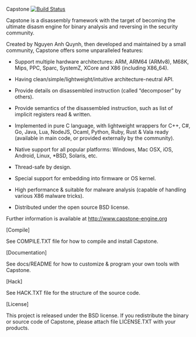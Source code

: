 Capstone [![Build Status](https://travis-ci.org/aquynh/capstone.svg?branch=master)](https://travis-ci.org/aquynh/capstone)

Capstone is a disassembly framework with the target of becoming the ultimate
disasm engine for binary analysis and reversing in the security community.

Created by Nguyen Anh Quynh, then developed and maintained by a small community,
Capstone offers some unparalleled features:

- Support multiple hardware architectures: ARM, ARM64 (ARMv8), M68K, Mips, PPC,
  Sparc, SystemZ, XCore and X86 (including X86_64).

- Having clean/simple/lightweight/intuitive architecture-neutral API.

- Provide details on disassembled instruction (called “decomposer” by others).

- Provide semantics of the disassembled instruction, such as list of implicit
  registers read & written.

- Implemented in pure C language, with lightweight wrappers for C++, C#, Go,
  Java, Lua, NodeJS, Ocaml, Python, Ruby, Rust & Vala ready (available in main
  code, or provided externally by the community).

- Native support for all popular platforms: Windows, Mac OSX, iOS, Android,
  Linux, *BSD, Solaris, etc.

- Thread-safe by design.

- Special support for embedding into firmware or OS kernel.

- High performance & suitable for malware analysis (capable of handling various
  X86 malware tricks).

- Distributed under the open source BSD license.

Further information is available at http://www.capstone-engine.org


[Compile]

See COMPILE.TXT file for how to compile and install Capstone.


[Documentation]

See docs/README for how to customize & program your own tools with Capstone.


[Hack]

See HACK.TXT file for the structure of the source code.


[License]

This project is released under the BSD license. If you redistribute the binary
or source code of Capstone, please attach file LICENSE.TXT with your products.

